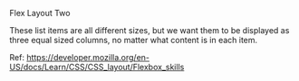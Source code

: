 Flex Layout Two

These list items are all different sizes, but we want them to be displayed as three equal sized columns, no matter what content is in each item.

Ref: https://developer.mozilla.org/en-US/docs/Learn/CSS/CSS_layout/Flexbox_skills
